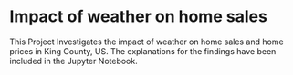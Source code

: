 # Impact of weather on home sales
This Project Investigates the impact of weather on home sales and home prices in King County, US. The explanations for the findings have been included in the Jupyter Notebook.
